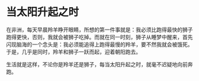 # 当太阳升起之时

在非洲，每天早晨羚羊睁开眼睛，所想的第一件事就是：我必须比跑得最快的狮子跑得更快，否则，我就会被狮子吃掉。而就在同一时刻，狮子从睡梦中醒来，首先闪现脑海的一个念头是：我必须能追得上跑得最慢的羚羊，要不然我就会被饿死。于是，几乎是同时，羚羊和狮子一跃而起，迎着朝阳跑去。 

生活就是这样，不论你是羚羊还是狮子，每当太阳升起之时，就毫不迟疑地向前奔跑。
 